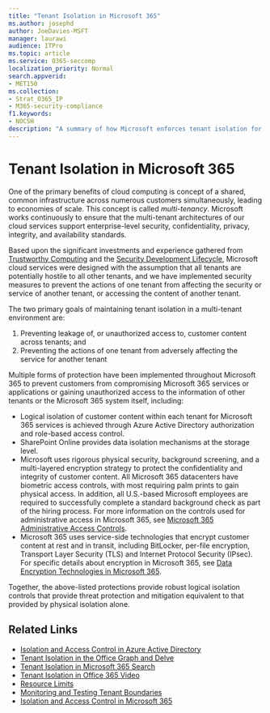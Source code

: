 ```yaml
---
title: "Tenant Isolation in Microsoft 365"
ms.author: josephd
author: JoeDavies-MSFT
manager: laurawi
audience: ITPro
ms.topic: article
ms.service: O365-seccomp
localization_priority: Normal
search.appverid:
- MET150
ms.collection:
- Strat_O365_IP
- M365-security-compliance
f1.keywords:
- NOCSH
description: "A summary of how Microsoft enforces tenant isolation for Microsoft 365."
---
```


# Tenant Isolation in Microsoft 365

One of the primary benefits of cloud computing is concept of a shared, common infrastructure across numerous customers simultaneously, leading to economies of scale. This concept is called *multi-tenancy*. Microsoft works continuously to ensure that the multi-tenant architectures of our cloud services support enterprise-level security, confidentiality, privacy, integrity, and availability standards.

Based upon the significant investments and experience gathered from [Trustworthy Computing](https://www.microsoft.com/trust-center) and the [Security Development Lifecycle](https://www.microsoft.com/securityengineering/sdl/), Microsoft cloud services were designed with the assumption that all tenants are potentially hostile to all other tenants, and we have implemented security measures to prevent the actions of one tenant from affecting the security or service of another tenant, or accessing the content of another tenant.

The two primary goals of maintaining tenant isolation in a multi-tenant environment are:

1.	Preventing leakage of, or unauthorized access to, customer content across tenants; and
2.	Preventing the actions of one tenant from adversely affecting the service for another tenant

Multiple forms of protection have been implemented throughout Microsoft 365 to prevent customers from compromising Microsoft 365 services or applications or gaining unauthorized access to the information of other tenants or the Microsoft 365 system itself, including:

- Logical isolation of customer content within each tenant for Microsoft 365 services is achieved through Azure Active Directory authorization and role-based access control.
- SharePoint Online provides data isolation mechanisms at the storage level.
- Microsoft uses rigorous physical security, background screening, and a multi-layered encryption strategy to protect the confidentiality and integrity of customer content. All Microsoft 365 datacenters have biometric access controls, with most requiring palm prints to gain physical access. In addition, all U.S.-based Microsoft employees are required to successfully complete a standard background check as part of the hiring process. For more information on the controls used for administrative access in Microsoft 365, see [Microsoft 365 Administrative Access Controls](office-365-administrative-access-controls-overview.md).
- Microsoft 365 uses service-side technologies that encrypt customer content at rest and in transit, including BitLocker, per-file encryption, Transport Layer Security (TLS) and Internet Protocol Security (IPsec). For specific details about encryption in Microsoft 365, see [Data Encryption Technologies in Microsoft 365](https://docs.microsoft.com/microsoft-365/compliance/office-365-encryption-in-the-microsoft-cloud-overview).

Together, the above-listed protections provide robust logical isolation controls that provide threat protection and mitigation equivalent to that provided by physical isolation alone.

## Related Links

- [Isolation and Access Control in Azure Active Directory](office-365-isolation-in-azure-active-directory.md)
- [Tenant Isolation in the Office Graph and Delve](office-365-isolation-in-graph-and-delve.md)
- [Tenant Isolation in Microsoft 365 Search](office-365-isolation-in-office-365-search.md)
- [Tenant Isolation in Office 365 Video](office-365-isolation-in-office-365-video.md)
- [Resource Limits](office-365-resource-limits.md)
- [Monitoring and Testing Tenant Boundaries](office-365-monitoring-and-testing.md)
- [Isolation and Access Control in Microsoft 365](office-365-isolation-in-office-365.md)
